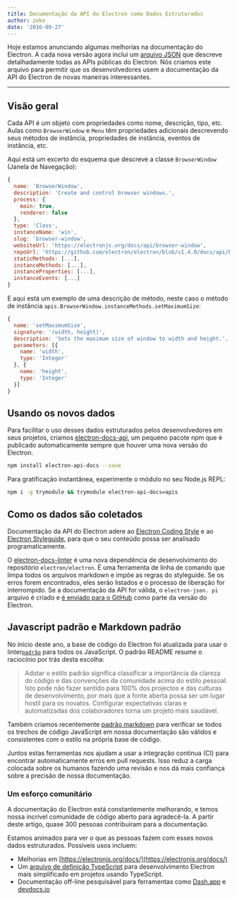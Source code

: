 ```yaml
---
title: Documentação da API do Electron como Dados Estruturados
author: zeke
date: '2016-09-27'
---
```


Hoje estamos anunciando algumas melhorias na documentação do Electron. A cada nova versão agora inclui um [arquivo JSON](https://github.com/electron/electron/releases/download/v1.4.1/electron-api.json) que descreve detalhadamente todas as APIs públicas do Electron. Nós criamos este arquivo para permitir que os desenvolvedores usem a documentação da API do Electron de novas maneiras interessantes.

---

## Visão geral

Cada API é um objeto com propriedades como nome, descrição, tipo, etc. Aulas como `BrowserWindow` e `Menu` têm propriedades adicionais descrevendo seus métodos de instância, propriedades de instância, eventos de instância, etc.

Aqui está um excerto do esquema que descreve a classe `BrowserWindow` (Janela de Navegação):

```js
{
  name: 'BrowserWindow',
  description: 'Create and control browser windows.',
  process: {
    main: true,
    renderer: false
  },
  type: 'Class',
  instanceName: 'win',
  slug: 'browser-window',
  websiteUrl: 'https://electronjs.org/docs/api/browser-window',
  repoUrl: 'https://github.com/electron/electron/blob/v1.4.0/docs/api/browser-window.md',
  staticMethods: [...],
  instanceMethods: [...],
  instanceProperties: [...],
  instanceEvents: [...]
}
```

E aqui está um exemplo de uma descrição de método, neste caso o método de instância `apis.BrowserWindow.instanceMethods.setMaximumSize`:

```js
{
  name: 'setMaximumSize',
  signature: '(width, height)',
  description: 'Sets the maximum size of window to width and height.',
  parameters: [{
    name: 'width',
    type: 'Integer'
  }, {
    name: 'height',
    type: 'Integer'
  }]
}
```

## Usando os novos dados

Para facilitar o uso desses dados estruturados pelos desenvolvedores em seus projetos, criamos [electron-docs-api](https://www.npmjs.com/package/electron-api-docs), um pequeno pacote npm que é publicado automaticamente sempre que houver uma nova versão do Electron.

```sh
npm install electron-api-docs --save
```

Para gratificação instantânea, experimente o módulo no seu Node.js REPL:

```sh
npm i -g trymodule && trymodule electron-api-docs=apis
```

## Como os dados são coletados

Documentação da API do Electron adere ao [Electron Coding Style](https://github.com/electron/electron/blob/master/docs/development/coding-style.md) e ao [Electron Styleguide](https://github.com/electron/electron/blob/master/docs/styleguide.md#readme), para que o seu conteúdo possa ser analisado programaticamente.

O [electron-docs-linter](https://github.com/electron/electron-docs-linter) é uma nova dependência de desenvolvimento do repositório `electron/electron`. É uma ferramenta de linha de comando que limpa todos os arquivos markdown e impõe as regras do styleguide. Se os erros forem encontrados, eles serão listados e o processo de liberação for interrompido. Se a documentação da API for válida, o `electron-json. pi` arquivo é criado e [é enviado para o GitHub](https://github.com/electron/electron/releases/tag/v1.4.1) como parte da versão do Electron.

## Javascript padrão e Markdown padrão

No início deste ano, a base de código do Electron foi atualizada para usar o linter[`padrão`](http://standardjs.com/) para todos os JavaScript. O padrão README resume o raciocínio por trás desta escolha:

> Adotar o estilo padrão significa classificar a importância da clareza do código e das convenções da comunidade acima do estilo pessoal. Isto pode não fazer sentido para 100% dos projectos e das culturas de desenvolvimento, por mais que a fonte aberta possa ser um lugar hostil para os novatos. Configurar expectativas claras e automatizadas dos colaboradores torna um projeto mais saudável.

Também criamos recentemente [padrão markdown](https://github.com/zeke/standard-markdown) para verificar se todos os trechos de código JavaScript em nossa documentação são válidos e consistentes com o estilo na própria base de código.

Juntos estas ferramentas nos ajudam a usar a integração contínua (CI) para encontrar automaticamente erros em pull requests. Isso reduz a carga colocada sobre os humanos fazendo uma revisão e nos dá mais confiança sobre a precisão de nossa documentação.

### Um esforço comunitário

A documentação do Electron está constantemente melhorando, e temos nossa incrível comunidade de código aberto para agradecê-la. A partir deste artigo, quase 300 pessoas contribuíram para a documentação.

Estamos animados para ver o que as pessoas fazem com esses novos dados estruturados. Possíveis usos incluem:

- Melhorias em [https://electronjs.org/docs/](https://electronjs.org/docs/)
- Um [arquivo de definição TypeScript](https://github.com/electron/electron-docs-linter/blob/master/README.md#typescript-definitions) para desenvolvimento Electron mais simplificado em projetos usando TypeScript.
- Documentação off-line pesquisável para ferramentas como [Dash.app](https://kapeli.com/dash) e [devdocs.io](http://devdocs.io/)

